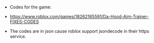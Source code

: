 - Codes for the game:
- https://www.roblox.com/games/18262165591/Da-Hood-Aim-Trainer-FIXES-CODES

- The codes are in json cause roblox support jsondecode in their https service.
